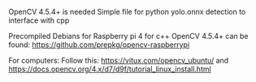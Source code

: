 OpenCV 4.5.4+ is needed
Simple file for python yolo.onnx detection to interface with cpp

Precompiled Debians for Raspberry pi 4 for c++ OpenCV 4.5.4+ can be found:
https://github.com/prepkg/opencv-raspberrypi

For computers:
Follow this:
https://vitux.com/opencv_ubuntu/
and
https://docs.opencv.org/4.x/d7/d9f/tutorial_linux_install.html
